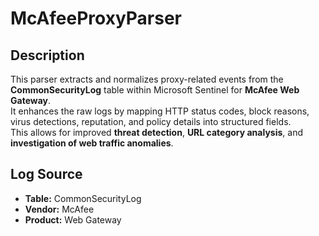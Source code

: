 # McAfeeProxyParser

## Description
This parser extracts and normalizes proxy-related events from the **CommonSecurityLog** table within Microsoft Sentinel for **McAfee Web Gateway**.  
It enhances the raw logs by mapping HTTP status codes, block reasons, virus detections, reputation, and policy details into structured fields.  
This allows for improved **threat detection**, **URL category analysis**, and **investigation of web traffic anomalies**.  

## Log Source
- **Table:** CommonSecurityLog  
- **Vendor:** McAfee  
- **Product:** Web Gateway  
